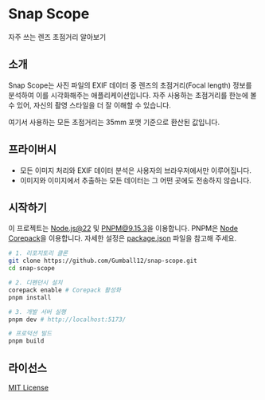 # Snap Scope

자주 쓰는 렌즈 초점거리 알아보기

## 소개

Snap Scope는 사진 파일의 EXIF 데이터 중 렌즈의 초점거리(Focal length) 정보를 분석하여 이를 시각화해주는 애플리케이션입니다. 자주 사용하는 초점거리를 한눈에 볼 수 있어, 자신의 촬영 스타일을 더 잘 이해할 수 있습니다.

여기서 사용하는 모든 초점거리는 35mm 포맷 기준으로 환산된 값입니다.

## 프라이버시

- 모든 이미지 처리와 EXIF 데이터 분석은 사용자의 브라우저에서만 이루어집니다.
- 이미지와 이미지에서 추출하는 모든 데이터는 그 어떤 곳에도 전송하지 않습니다.

## 시작하기

이 프로젝트는 [Node.js@22](https://nodejs.org/ko) 및 [PNPM@9.15.3](https://pnpm.io/ko/)을 이용합니다. PNPM은 [Node Corepack](https://nodejs.org/api/corepack.html)을 이용합니다. 자세한 설정은 [package.json](./package.json) 파일을 참고해 주세요.

```bash
# 1. 리포지토리 클론
git clone https://github.com/Gumball12/snap-scope.git
cd snap-scope

# 2. 디펜던시 설치
corepack enable # Corepack 활성화
pnpm install

# 3. 개발 서버 실행
pnpm dev # http://localhost:5173/

# 프로덕션 빌드
pnpm build
```

## 라이선스

[MIT License](./LICENSE)
